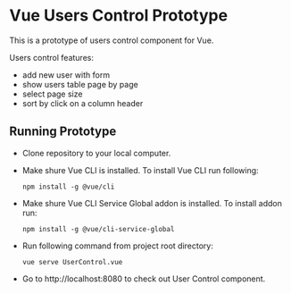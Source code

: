 # Vue Users Control Prototype

This is a prototype of users control component for Vue.

Users control features:
  - add new user with form
  - show users table page by page
  - select page size
  - sort by click on a column header

## Running Prototype

  - Clone repository to your local computer.

  - Make shure Vue CLI is installed. To install Vue CLI run following:
    ```
    npm install -g @vue/cli
    ```

  - Make shure Vue CLI Service Global addon is installed. To install addon run:
    ```
    npm install -g @vue/cli-service-global
    ```

  - Run following command from project root directory:
    ```
    vue serve UserControl.vue
    ```

  - Go to http://localhost:8080 to check out User Control component.
